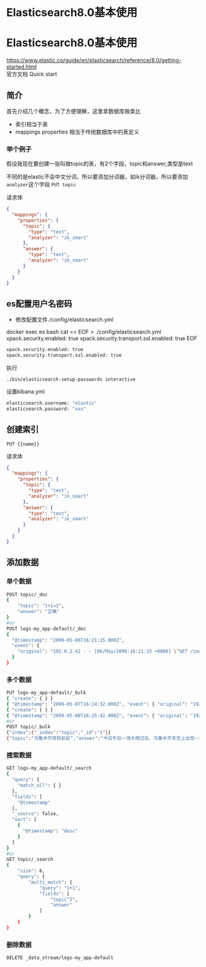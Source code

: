 # Elasticsearch8.0基本使用


# Elasticsearch8.0基本使用

https://www.elastic.co/guide/en/elasticsearch/reference/8.0/getting-started.html  
官方文档 Quick start
## 简介
首先介绍几个概念，为了方便理解，这里拿数据库做类比


+ 索引相当于表
+ mappings properties 相当于传统数据库中的表定义

### 举个例子
假设我现在要创建一张叫做topic的表，有2个字段，topic和answer,类型是text

不同的是elastic不会中文分词，所以要添加分词器，如ik分词器，所以要添加`analyzer`这个字段
`PUT topic`

请求体

```json
{
  "mappings": {
    "properties": {
      "topic": {
        "type": "text",
        "analyzer": "ik_smart"
      },
      "answer": {
        "type": "text",
        "analyzer": "ik_smart"
      }
    }
  }
}
```


## es配置用户名密码

+ 修改配置文件./config/elasticsearch.yml
 
docker exec es bash cat << EOF > ./config/elasticsearch.yml
xpack.security.enabled: true
xpack.security.transport.ssl.enabled: true
EOF

```sh
xpack.security.enabled: true
xpack.security.transport.ssl.enabled: true
```

执行

`./bin/elasticsearch-setup-passwords interactive`



设置kibana.yml

```sh
elasticsearch.username: "elastic"
elasticsearch.password: "xxx"
```



##  创建索引

`PUT {{name}}`

请求体

```json
{
  "mappings": {
    "properties": {
      "topic": {
        "type": "text",
        "analyzer": "ik_smart"
      },
      "answer": {
        "type": "text",
        "analyzer": "ik_smart"
      }
    }
  }
}
```

## 添加数据
### 单个数据
```sh
POST topic/_doc
{
	"topic": "1+1=2",
	"answer": "正确"
}
#or
POST logs-my_app-default/_doc
{
  "@timestamp": "2099-05-06T16:21:15.000Z",
  "event": {
    "original": "192.0.2.42 - - [06/May/2099:16:21:15 +0000] \"GET /images/bg.jpg HTTP/1.0\" 200 24736"
  }
}
```

### 多个数据

```sh
PUT logs-my_app-default/_bulk
{ "create": { } }
{ "@timestamp": "2099-05-07T16:24:32.000Z", "event": { "original": "192.0.2.242 - - [07/May/2020:16:24:32 -0500] \"GET /images/hm_nbg.jpg HTTP/1.0\" 304 0" } }
{ "create": { } }
{ "@timestamp": "2099-05-08T16:25:42.000Z", "event": { "original": "192.0.2.255 - - [08/May/2099:16:25:42 +0000] \"GET /favicon.ico HTTP/1.0\" 200 3638" } }
#or
POST topic/_bulk
{"index":{"_index":"topic","_id":"1"}}
{"topic":"乌鲁木齐惊现彩虹","answer":"今日午后一场大雨过后，乌鲁木齐天空上出现一道彩虹"}
```



### 搜索数据

```sh
GET logs-my_app-default/_search
{
  "query": {
    "match_all": { }
  },
  "fields": [
    "@timestamp"
  ],
  "_source": false,
  "sort": [
    {
      "@timestamp": "desc"
    }
  ]
}
#or
GET topic/_search
{
	"size": 6,
	"query": {
		"multi_match": {
			"query": "1+1",
			"fields": [
				"topic^2",
				"answer"
			]
		}
	}
}
```



### 删除数据

`DELETE _data_stream/logs-my_app-default`


